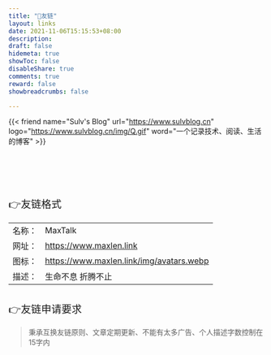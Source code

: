 ```yaml
---
title: "🤝友链"
layout: links
date: 2021-11-06T15:15:53+08:00
description: 
draft: false
hidemeta: true
showToc: false
disableShare: true
comments: true
reward: false
showbreadcrumbs: false

---
```


<div class="friend">

{{< friend name="Sulv's Blog" url="https://www.sulvblog.cn" logo="https://www.sulvblog.cn/img/Q.gif" word="一个记录技术、阅读、生活的博客" >}}

</div>

<br/>
<br/>
<br/>
<br/>
<br/>

<div style="font-size: 20px;" class="youlian">👉友链格式</div>

<div style="font-size: 16px;">

|     |                                          |
| --- | ---------------------------------------- |
| 名称： | MaxTalk                                  |
| 网址： | https://www.maxlen.link                  |
| 图标： | https://www.maxlen.link/img/avatars.webp |
| 描述： | 生命不息 折腾不止                                |

</div>

<br/>

<div style="font-size: 20px;">👉友链申请要求</div>

> 秉承互换友链原则、文章定期更新<!-- 、网站在工信部备案 -->、不能有太多广告、个人描述字数控制在15字内

<br/>
